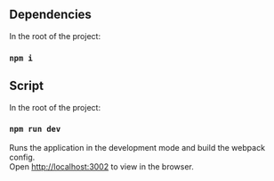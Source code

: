 ## Dependencies
In the root of the project:

### `npm i`

## Script
In the root of the project:

### `npm run dev`

Runs the application in the development mode and build the webpack config.\
Open [http://localhost:3002](http://localhost:3000) to view in the browser.
